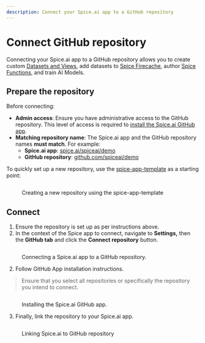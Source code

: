 ```yaml
---
description: Connect your Spice.ai app to a GitHub repository
---
```


# Connect GitHub repository

Connecting your Spice.ai app to a GitHub repository allows you to create custom [Datasets and Views](../../building-blocks/datasets-and-views.md), add datasets to [Spice Firecache](../../building-blocks/spice-firecache.md), author [Spice Functions](../../building-blocks/spice-functions/), and train AI Models.

## Prepare the repository

Before connecting:

* **Admin access**: Ensure you have administrative access to the GitHub repository. This level of access is required to [install the Spice.ai GitHub app](https://docs.github.com/en/apps/using-github-apps/installing-a-github-app-from-github-marketplace-for-your-organizations#requirements-to-install-a-github-app-on-an-organization).
* **Matching repository name**: The Spice.ai app and the GitHub repository names **must match**. For example:
  * **Spice.ai app**: [spice.ai/spiceai/demo](https://spice.ai/spiceai/demo)
  * **GitHub repository**: [github.com/spiceai/demo](https://github.com/spiceai/demo)

To quickly set up a new repository, use the [spice-app-template](https://github.com/spiceai/spice-app-template) as a starting point:

<figure><img src="../../.gitbook/assets/CleanShot 2023-10-24 at 9 .18.45@2x.png" alt=""><figcaption><p>Creating a new repository using the spice-app-template</p></figcaption></figure>

## Connect

1. Ensure the repository is set up as per instructions above.
2. In the context of the Spice app to connect, navigate to **Settings,** then the **GitHub tab** and click the **Connect repository** button.

<figure><img src="../../.gitbook/assets/CleanShot 2023-10-24 at 9 .15.44@2x.png" alt=""><figcaption><p>Connecting a Spice.ai app to a GitHub repository.</p></figcaption></figure>

2. Follow GitHub App installation instructions.

> Ensure that you select all repositories or specifically the repository you intend to connect.

<figure><img src="../../.gitbook/assets/CleanShot 2023-10-24 at 9 .17.22@2x.png" alt=""><figcaption><p>Installing the Spice.ai GitHub app.</p></figcaption></figure>

3. Finally, link the repository to your Spice.ai app.

<figure><img src="../../.gitbook/assets/CleanShot 2023-10-24 at 9 .20.37@2x.png" alt=""><figcaption><p>Linking Spice.ai to GitHub repository</p></figcaption></figure>

##
